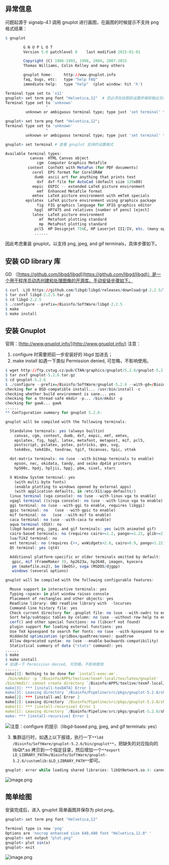 ## 异常信息

问题起源于 signalp-4.1 调用 gnuplot 进行画图，在画图的时候提示不支持 png 格式结果：

```r
$ gnuplot

        G N U P L O T
        Version 5.0 patchlevel 0    last modified 2015-01-01

        Copyright (C) 1986-1993, 1998, 2004, 2007-2015
        Thomas Williams, Colin Kelley and many others

        gnuplot home:     http://www.gnuplot.info
        faq, bugs, etc:   type "help FAQ"
        immediate help:   type "help"  (plot window: hit 'h')

Terminal type set to 'x11'
gnuplot> set term png font "Helvetica,12"  # 您必须在绘图前设置终端和输出文件名
Terminal type set to 'unknown'
                  ^
         unknown or ambiguous terminal type; type just 'set terminal' for a list

gnuplot> set term png font "Helvetica,12";
Terminal type set to 'unknown'
                  ^
         unknown or ambiguous terminal type; type just 'set terminal' for a list

gnuplot> set terminal # 查看 gnuplot 支持的设置格式

Available terminal types:
           canvas  HTML Canvas object
              cgm  Computer Graphics Metafile
          context  ConTeXt with MetaFun (for PDF documents)
            corel  EPS format for CorelDRAW
             dumb  ascii art for anything that prints text
              dxf  dxf-file for AutoCad (default size 120x80)
            eepic  EEPIC -- extended LaTeX picture environment
              emf  Enhanced Metafile format
            emtex  LaTeX picture environment with emTeX specials
         epslatex  LaTeX picture environment using graphicx package
              fig  FIG graphics language for XFIG graphics editor
             hpgl  HP7475 and relatives [number of pens] [eject]
            latex  LaTeX picture environment
               mf  Metafont plotting standard
               mp  MetaPost plotting standard
             pcl5  HP Designjet 750C, HP Laserjet III/IV, etc. (many options)
             ......
```

因此考虑重装 gnuplot，以支持 png, jpeg, and gif terminals，具体步骤如下。

## 安装 GD library 库

GD （[https://github.com/libgd/libgd](https://github.com/libgd/libgd)）是一个用于程序员动态创建和处理图像的开源库。手动安装步骤如下。

```r
$ curl -LjO https://github.com/libgd/libgd/releases/download/gd-2.2.5/libgd-2.2.5.tar.gz
$ tar zvxf libgd-2.2.5.tar.gz
$ cd libgd-2.2.5
$ ./configure --prefix=/Bioinfo/SoftWare/libgd-2.2.5
$ make
$ make install
```

## 安装 Gnuplot

官网：[http://www.gnuplot.info/](http://www.gnuplot.info/)
注意：

1. configure 时需要把前一步安装好的 libgd 加进去；
2. make install 如遇一下类似 Permission denied, 可忽略，不影响使用。

```r
$ wget http://ftp.cstug.cz/pub/CTAN/graphics/gnuplot/5.2.6/gnuplot-5.2.6.tar.gz
$ tar zvxf gnuplot-5.2.6.tar.gz
$ cd gnuplot-5.2.6
$ ./configure --prefix=/Bioinfo/SoftWare/gnuplot-5.2.6 --with-gd=/Bioinfo/SoftWare/libgd-2.2.5 LDFLAGS="-L/Bioinfo//SoftWare/libgd-2.2.5/lib" CPPFLAGS="-I/Bioinfo/SoftWare/libgd-2.2.5/include"
checking for a BSD-compatible install... /usr/bin/install -c
checking whether build environment is sane... yes
checking for a thread-safe mkdir -p... /bin/mkdir -p
checking for gawk... gawk
......
** Configuration summary for gnuplot 5.2.6:

gnuplot will be compiled with the following terminals:

  Standalone terminals: yes (always builtin)
    canvas, cgm, context, dumb, dxf, eepic, emf, emtex,
    epslatex, fig, hpgl, latex, metafont, metapost, mif, pcl5,
    postscript, pslatex, pstex, pstricks, qms, svg,
    tek40xx, tek410x, texdraw, tgif, tkcanvas, tpic, vttek

  dot-matrix terminals: no (use --with-bitmap-terminals to enable)
    epson, nec, okidata, tandy, and seiko dp414 printers
    hp500c, hpdj, hpljii, hppj, pbm, sixel, starc

  X Window System terminal: yes
    (with multi-byte fonts)
    (enable plotting to windows opened by external apps)
    (with application defaults, in /etc/X11/app-defaults/)
  linux terminal (vga console): no (use --with-linux-vga to enable)
  vgagl terminal ((s)vga console): no (use --with-linux-vga to enable)
  ggi terminal: no (use --with-ggi to enable, requires libggi)
  gpic terminal: no   (use --with-gpic to enable)
  mif terminal: no   (use --with-mif to enable)
  caca terminal: no (use --with-caca to enable)
  aqua terminal (OSX): no
  libgd-based png, jpeg, and gif terminals: yes (with animated gif)
  cairo-based terminals: no (requires cairo>=1.2, pango>=1.22, glib>=2.28)
  lua/TikZ terminal: no
  wxt terminal: no (requires C++, wxWidgets>2.6, cairo>0.9, pango>1.22)
  Qt terminal: yes (qt4)

  Additional platform-specific or older terminals omitted by default:
   gpic, mif (FrameMaker 3), hp2623a, hp2648, imagen, kyocera
   pm (makefile.os2), be (BeOS), svga (MSDOS/djgpp)
   windows (several options)

gnuplot will be compiled with the following configurable features:

  Mouse support in interactive terminals: yes
  Typing <space> in plot window raises console
  Placement of rectangles and other objects: yes
  Readline library: GNU readline library with  -lncurses
  Command-line history file: yes
  Check current directory for .gnuplot file: no (use --with-cwdrc to enable)
  Sort help/subtopic tables by column: no (use --without-row-help to enable)
  cerf() and other special functions: no (libcerf not found)
  plugin support for loading external functions: yes
  Use TeX kpsexpand to search for fonts: no (use --with-kpsexpand to enable)
  Hidden3d optimization (gridbox/quadtree/none): quadtree
  Allow deprecated syntax: no (use --enable-backwards-compatibility)
  Statistical summary of data ("stats" command): yes
......
$ make
$ make install
# 如遇一下 Permission denied, 可忽略，不影响使用
......
make[3]: Nothing to be done for `install-exec-am'.
 /bin/mkdir -p '/Bioinfo/APPS/texlive/texmf-local/tex/latex/gnuplot'
/bin/mkdir: cannot create directory `/Bioinfo/APPS/texlive/texmf-local/tex/latex/gnuplot': Permission denied
make[3]: *** [install-texDATA] Error 1
make[3]: Leaving directory `/Bioinfo/Pipeline/src/pkgs/gnuplot-5.2.6/share/LaTeX'
make[2]: *** [install-am] Error 2
make[2]: Leaving directory `/Bioinfo/Pipeline/src/pkgs/gnuplot-5.2.6/share/LaTeX'
make[1]: *** [install-recursive] Error 1
make[1]: Leaving directory `/Bioinfo/Pipeline/src/pkgs/gnuplot-5.2.6/share'
make: *** [install-recursive] Error 1

```

![注意：configure 的提示（libgd-based png, jpeg, and gif terminals: yes）](https://cdn.nlark.com/yuque/0/2022/png/126032/1663222947063-d960a6f7-74ef-4688-b7a0-694ead095544.png#clientId=uf1e50890-2745-4&from=paste&height=647&id=u90f66fe8&originHeight=647&originWidth=694&originalType=binary&ratio=1&rotation=0&showTitle=true&size=54440&status=done&style=none&taskId=udb188b3f-8144-4fd1-9fb1-8044f5092dd&title=%E6%B3%A8%E6%84%8F%EF%BC%9Aconfigure%20%E7%9A%84%E6%8F%90%E7%A4%BA%EF%BC%88libgd-based%20png%2C%20jpeg%2C%20and%20gif%20terminals%3A%20yes%EF%BC%89&width=694 "注意：configure 的提示（libgd-based png, jpeg, and gif terminals: yes）")

3. 集群运行时，如遇上以下报错，执行一下`**ldd /Bioinfo/SoftWare/gnuplot-5.2.6/bin/gnuplot**`，把缺失的对应指向的 libQt\*.so 拷贝到一个指定目录，然后增加一个`**export LD_LIBRARY_PATH=/Bioinfo/SoftWare/gnuplot-5.2.6/customlib:$LD_LIBRARY_PATH**`即可。

```r
gnuplot: error while loading shared libraries: libQtNetwork.so.4: cannot open shared object file: No such file or directory
```

![image.png](https://cdn.nlark.com/yuque/0/2022/png/126032/1663223771443-a23fe797-500c-422f-8cf6-98067cda80c6.png#clientId=uf1e50890-2745-4&from=paste&height=194&id=ue9458b55&originHeight=194&originWidth=878&originalType=binary&ratio=1&rotation=0&showTitle=false&size=30338&status=done&style=none&taskId=ue47f6737-e2f9-4e64-8561-3565bb2b2ba&title=&width=878)

## 简单绘图

安装完成后，进入 gnuplot 简单画图并保存为 plot.png。

```r
gnuplot> set term png font "Helvetica,12"

Terminal type is now 'png'
Options are 'nocrop enhanced size 640,480 font "Helvetica,12.0" '
gnuplot> set output "plot.png"
gnuplot> plot sin(x)
gnuplot> exit
```

![image.png](https://cdn.nlark.com/yuque/0/2022/png/126032/1663224192579-a7a6f4ef-68f3-43c7-9f40-02fcfaf72ef6.png#clientId=uf1e50890-2745-4&from=paste&height=483&id=u67811bfd&originHeight=483&originWidth=644&originalType=binary&ratio=1&rotation=0&showTitle=false&size=8723&status=done&style=none&taskId=ucb61650b-9306-4941-8356-cd7991ef926&title=&width=644)
